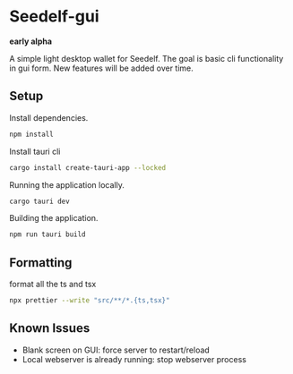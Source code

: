 # Seedelf-gui

**early alpha**

A simple light desktop wallet for Seedelf. The goal is basic cli functionality in gui form. New features will be added over time.

## Setup 

Install dependencies.
```bash
npm install
```

Install tauri cli
```bash
cargo install create-tauri-app --locked
```

Running the application locally.

```bash
cargo tauri dev
```

Building the application.
```bash
npm run tauri build
```

## Formatting

format all the ts and tsx
```bash
npx prettier --write "src/**/*.{ts,tsx}"
```

## Known Issues

- Blank screen on GUI: force server to restart/reload
- Local webserver is already running: stop webserver process